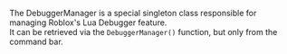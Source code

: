 The DebuggerManager is a special singleton class responsible for managing Roblox's Lua Debugger feature.  
It can be retrieved via the `DebuggerManager()` function, but only from the command bar.